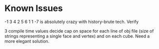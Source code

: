 # Known Issues

-1 3 4 2 5 6 1 1 -7 is absolutely crazy with history-brute tech. Verify

3 compile time values decide cap on space for each line of obj file (size of strings representing a single face and vertex) and on each cube. Need a more elegant solution.



